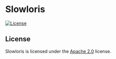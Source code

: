 # Slowloris

[![License](https://lxgaming.github.io/images/badge/License-Apache%202.0-blue.svg)](https://www.apache.org/licenses/LICENSE-2.0)

## License
Slowloris is licensed under the [Apache 2.0](https://www.apache.org/licenses/LICENSE-2.0) license.
